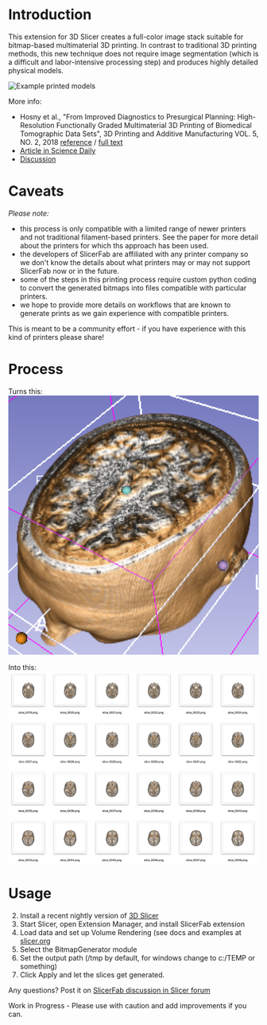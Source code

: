 # Introduction

This extension for 3D Slicer creates a full-color image stack suitable for bitmap-based multimaterial 3D printing. In contrast to traditional 3D printing methods, this new technique does not require image segmentation (which is a difficult and labor-intensive processing step) and produces highly detailed physical models.

![Example printed models](https://discourse-cdn-sjc2.com/standard17/uploads/slicer/optimized/2X/a/a496d030927d0e4275076c12a22a39b048e7a5b0_1_382x500.jpg)

More info:
- Hosny et al., "From Improved Diagnostics to Presurgical Planning: High-Resolution Functionally Graded Multimaterial 3D Printing of Biomedical Tomographic Data Sets", 3D Printing and Additive Manufacturing VOL. 5, NO. 2, 2018 [reference](https://www.liebertpub.com/doi/pdf/10.1089/3dp.2017.0140) / [full text](https://www.researchgate.net/profile/Steven_Keating/publication/325436455_From_Improved_Diagnostics_to_Presurgical_Planning_High-Resolution_Functionally_Graded_Multimaterial_3D_Printing_of_Biomedical_Tomographic_Data_Sets/links/5b11804baca2723d997aefbe/From-Improved-Diagnostics-to-Presurgical-Planning-High-Resolution-Functionally-Graded-Multimaterial-3D-Printing-of-Biomedical-Tomographic-Data-Sets.pdf)
- [Article in Science Daily](https://www.sciencedaily.com/releases/2018/05/180530113214.htm)
- [Discussion](https://discourse.slicer.org/t/printing-volume-renderings-in-plastic/3017)

# Caveats

*Please note:*
- this process is only compatible with a limited range of newer printers and not traditional filament-based printers.  See the paper for more detail about the printers for which ths approach has been used.
- the developers of SlicerFab are affiliated with any printer company so we don't know the details about what printers may or may not support SlicerFab now or in the future.
- some of the steps in this printing process require custom python coding to convert the generated bitmaps into files compatible with particular printers.
- we hope to provide more details on workflows that are known to generate prints as we gain experience with compatible printers.

This is meant to be a community effort - if you have experience with this kind of printers please share!

# Process

Turns this:
![rendering.png](rendering.png)

Into this:
![slices.png](slices.png)

# Usage

2. Install a recent nightly version of [3D Slicer](http://download.slicer.org)
3. Start Slicer, open Extension Manager, and install SlicerFab extension
4. Load data and set up Volume Rendering (see docs and examples at [slicer.org](http://slicer.org)
5. Select the BitmapGenerator module
6. Set the output path (/tmp by default, for windows change to c:/TEMP or something)
7. Click Apply and let the slices get generated.

Any questions? Post it on [SlicerFab discussion in Slicer forum](https://discourse.slicer.org/t/printing-volume-renderings-in-plastic/3017)

Work in Progress - Please use with caution and add improvements if you can.

